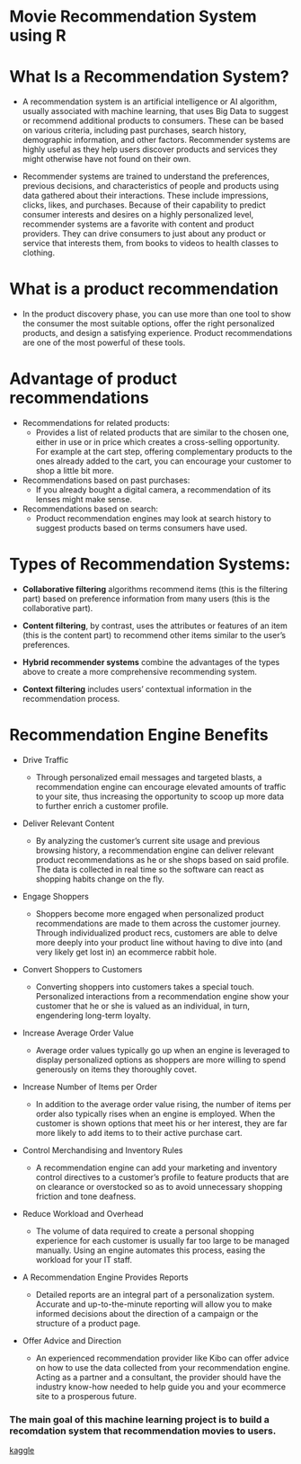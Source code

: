 # Movie Recommendation System using R

# What Is a Recommendation System?
- A recommendation system is an artificial intelligence or AI algorithm, usually associated with machine learning, that uses Big Data to suggest or recommend additional products to consumers. These can be based on various criteria, including past purchases, search history, demographic information, and other factors. Recommender systems are highly useful as they help users discover products and services they might otherwise have not found on their own.

- Recommender systems are trained to understand the preferences, previous decisions, and characteristics of people and products using data gathered about their interactions. These include impressions, clicks, likes, and purchases. Because of their capability to predict consumer interests and desires on a highly personalized level, recommender systems are a favorite with content and product providers. They can drive consumers to just about any product or service that interests them, from books to videos to health classes to clothing.

# What is a product recommendation
- In the product discovery phase, you can use more than one tool to show the consumer the most suitable options, offer the right personalized products, and design a satisfying experience. Product recommendations are one of the most powerful of these tools.

# Advantage of product recommendations
- Recommendations for related products: 
    - Provides a list of related products that are similar to the chosen one, either in use or in price which creates a cross-selling opportunity. For example at the cart step, offering complementary products to the ones already added to the cart, you can encourage your customer to shop a little bit more.
- Recommendations based on past purchases: 
    - If you already bought a digital camera, a recommendation of its lenses might make sense.
- Recommendations based on search: 
    - Product recommendation engines may look at search history to suggest products based on terms consumers have used.

# Types of Recommendation Systems:
- **Collaborative filtering** algorithms recommend items (this is the filtering part) based on preference information from many users (this is the collaborative part). 

- **Content filtering**, by contrast, uses the attributes or features of an item  (this is the content part) to recommend other items similar to the user’s preferences. 

- **Hybrid recommender systems** combine the advantages of the types above to create a more comprehensive recommending system.

- **Context filtering** includes users’ contextual information in the recommendation process. 

# Recommendation Engine Benefits
- Drive Traffic
    - Through personalized email messages and targeted blasts, a recommendation engine can encourage elevated amounts of traffic to your site, thus increasing the opportunity to scoop up more data to further enrich a customer profile.

- Deliver Relevant Content
    - By analyzing the customer’s current site usage and previous browsing history, a recommendation engine can deliver relevant product recommendations as he or she shops based on said profile. The data is collected in real time so the software can react as shopping habits change on the fly.

- Engage Shoppers
    - Shoppers become more engaged when personalized product recommendations are made to them across the customer journey. Through individualized product recs, customers are able to delve more deeply into your product line without having to dive into (and very likely get lost in) an ecommerce rabbit hole.

- Convert Shoppers to Customers
    - Converting shoppers into customers takes a special touch. Personalized interactions from a recommendation engine show your customer that he or she is valued as an individual, in turn, engendering long-term loyalty.

- Increase Average Order Value
    - Average order values typically go up when an engine is leveraged to display personalized options as shoppers are more willing to spend generously on items they thoroughly covet.

- Increase Number of Items per Order
    - In addition to the average order value rising, the number of items per order also typically rises when an engine is employed. When the customer is shown options that meet his or her interest, they are far more likely to add items to to their active purchase cart.

- Control Merchandising and Inventory Rules
    - A recommendation engine can add your marketing and inventory control directives to a customer’s profile to feature products that are on clearance or overstocked so as to avoid unnecessary shopping friction and tone deafness.

- Reduce Workload and Overhead
    - The volume of data required to create a personal shopping experience for each customer is usually far too large to be managed manually. Using an engine automates this process, easing the workload for your IT staff.

- A Recommendation Engine Provides Reports
    - Detailed reports are an integral part of a personalization system. Accurate and up-to-the-minute reporting will allow you to make informed decisions about the direction of a campaign or the structure of a product page.

- Offer Advice and Direction
    - An experienced recommendation provider like Kibo can offer advice on how to use the data collected from your recommendation engine. Acting as a partner and a consultant, the provider should have the industry know-how needed to help guide you and your ecommerce site to a prosperous future.


### The main goal of this machine learning project is to build a recomdation system that recommendation movies to users.

[kaggle](https://www.kaggle.com/code/amirmotefaker/movie-recommendation-system-using-r/notebook)
